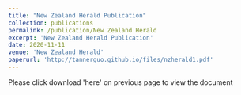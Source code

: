 ```yaml
---
title: "New Zealand Herald Publication"
collection: publications
permalink: /publication/New Zealand Herald
excerpt: 'New Zealand Herald Publication'
date: 2020-11-11
venue: 'New Zealand Herald'
paperurl: 'http://tannerguo.github.io/files/nzherald1.pdf'
---
```

Please click download 'here' on previous page to view the document
